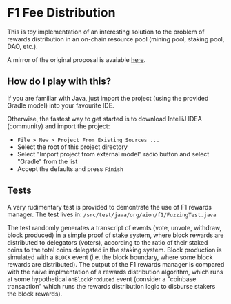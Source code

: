 # F1 Fee Distribution

This is toy implementation of an interesting solution to the problem of rewards distribution in an on-chain resource pool (mining pool, staking pool, DAO, etc.). 

A mirror of the original proposal is avaiable [here](/Ojha19.pdf).  

## How do I play with this? 

If you are familiar with Java, just import the project (using the provided Gradle model) into your favourite IDE. 

Otherwise, the fastest way to get started is to download IntelliJ IDEA (community) and import the project:
* `File > New > Project From Existing Sources ...`
* Select the root of this project directory 
* Select "Import project from external model" radio button and select "Gradle" from the list
* Accept the defaults and press `Finish`  

## Tests 

A very rudimentary test is provided to demontrate the use of F1 rewards manager. The test lives in: 
`/src/test/java/org/aion/f1/FuzzingTest.java`

The test randomly generates a transcript of events (vote, unvote, withdraw, block produced) in a simple proof of stake system, where block rewards are distributed to delegators (voters), according to the ratio of their staked coins to the total coins delegated in the staking system. Block production is simulated with a `BLOCK` event (i.e. the block boundary, where some block rewards are distributed). The output of the F1 rewards manager is compared with the naive implmentation of a rewards distribution algorithm, which runs at some hypothetical `onBlockProduced` event (consider a "coinbase transaction" which runs the rewards distribution logic to disburse stakers the block rewards). 
